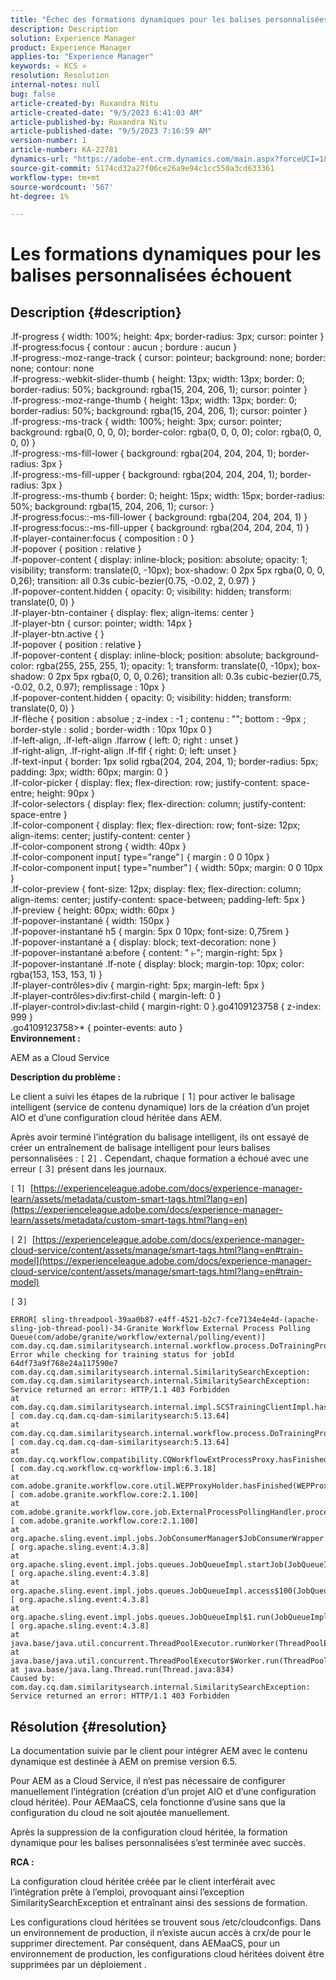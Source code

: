 ```yaml
---
title: "Échec des formations dynamiques pour les balises personnalisées"
description: Description
solution: Experience Manager
product: Experience Manager
applies-to: "Experience Manager"
keywords: « KCS »
resolution: Resolution
internal-notes: null
bug: false
article-created-by: Ruxandra Nitu
article-created-date: "9/5/2023 6:41:03 AM"
article-published-by: Ruxandra Nitu
article-published-date: "9/5/2023 7:16:59 AM"
version-number: 1
article-number: KA-22781
dynamics-url: "https://adobe-ent.crm.dynamics.com/main.aspx?forceUCI=1&pagetype=entityrecord&etn=knowledgearticle&id=f4a6bd2a-b74b-ee11-be6e-6045bd006239"
source-git-commit: 5174cd32a27f06ce26a9e94c1cc550a3cd633361
workflow-type: tm+mt
source-wordcount: '567'
ht-degree: 1%

---
```


# Les formations dynamiques pour les balises personnalisées échouent

## Description {#description}

.lf-progress { width: 100%; height: 4px; border-radius: 3px; cursor: pointer }<br>.lf-progress:focus { contour : aucun ; bordure : aucun }<br>.lf-progress:-moz-range-track { cursor: pointeur; background: none; border: none; contour: none<br>.lf-progress:-webkit-slider-thumb { height: 13px; width: 13px; border: 0; border-radius: 50%; background: rgba(15, 204, 206, 1); cursor: pointer }<br>.lf-progress:-moz-range-thumb { height: 13px; width: 13px; border: 0; border-radius: 50%; background: rgba(15, 204, 206, 1); cursor: pointer }<br>.lf-progress:-ms-track { width: 100%; height: 3px; cursor: pointer; background: rgba(0, 0, 0, 0); border-color: rgba(0, 0, 0, 0); color: rgba(0, 0, 0, 0) }<br>.lf-progress:-ms-fill-lower { background: rgba(204, 204, 204, 1); border-radius: 3px }<br>.lf-progress:-ms-fill-upper { background: rgba(204, 204, 204, 1); border-radius: 3px }<br>.lf-progress:-ms-thumb { border: 0; height: 15px; width: 15px; border-radius: 50%; background: rgba(15, 204, 206, 1); cursor: }<br>.lf-progress:focus::-ms-fill-lower { background: rgba(204, 204, 204, 1) }<br>.lf-progress:focus::-ms-fill-upper { background: rgba(204, 204, 204, 1) }<br>.lf-player-container:focus { composition : 0 }<br>.lf-popover { position : relative }<br>.lf-popover-content { display: inline-block; position: absolute; opacity: 1; visibility; transform: translate(0, -10px); box-shadow: 0 2px 5px rgba(0, 0, 0, 0,26); transition: all 0.3s cubic-bezier(0.75, -0.02, 2, 0.97) }<br>.lf-popover-content.hidden { opacity: 0; visibility: hidden; transform: translate(0, 0) }<br>.lf-player-btn-container { display: flex; align-items: center }<br>.lf-player-btn { cursor: pointer; width: 14px }<br>.lf-player-btn.active { }<br>.lf-popover { position : relative }<br>.lf-popover-content { display: inline-block; position: absolute; background-color: rgba(255, 255, 255, 1); opacity: 1; transform: translate(0, -10px); box-shadow: 0 2px 5px rgba(0, 0, 0, 0.26); transition all: 0.3s cubic-bezier(0.75, -0.02, 0.2, 0.97); remplissage : 10px }<br>.lf-popover-content.hidden { opacity: 0; visibility: hidden; transform: translate(0, 0) }<br>.lf-flèche { position : absolue ; z-index : -1 ; contenu : &quot;&quot;; bottom : -9px ; border-style : solid ; border-width : 10px 10px 0 }<br>.lf-left-align, .lf-left-align .lfarrow { left: 0; right : unset }<br>.lf-right-align, .lf-right-align .lf-flf { right: 0; left: unset }<br>.lf-text-input { border: 1px solid rgba(204, 204, 204, 1); border-radius: 5px; padding: 3px; width: 60px; margin: 0 }<br>.lf-color-picker { display: flex; flex-direction: row; justify-content: space-entre; height: 90px }<br>.lf-color-selectors { display: flex; flex-direction: column; justify-content: space-entre }<br>.lf-color-component { display: flex; flex-direction: row; font-size: 12px; align-items: center; justify-content: center }<br>.lf-color-component strong { width: 40px }<br>.lf-color-component input`[` type=&quot;range&quot;`]`  { margin : 0 0 10px }<br>.lf-color-component input`[` type=&quot;number&quot;`]`  { width: 50px; margin: 0 0 10px }<br>.lf-color-preview { font-size: 12px; display: flex; flex-direction: column; align-items: center; justify-content: space-between; padding-left: 5px }<br>.lf-preview { height: 60px; width: 60px }<br>.lf-popover-instantané { width: 150px }<br>.lf-popover-instantané h5 { margin: 5px 0 10px; font-size: 0,75rem }<br>.lf-popover-instantané a { display: block; text-decoration: none }<br>.lf-popover-instantané a:before { content: &quot; ⥼&quot;; margin-right: 5px }<br>.lf-popover-instantané .lf-note { display: block; margin-top: 10px; color: rgba(153, 153, 153, 1) }<br>.lf-player-contrôles>div { margin-right: 5px; margin-left: 5px }<br>.lf-player-contrôles>div:first-child { margin-left: 0 }<br>.lf-player-control>div:last-child { margin-right: 0 }.go4109123758 { z-index: 999 }<br>.go4109123758>\* { pointer-events: auto }<br>
<b>Environnement :</b>

AEM as a Cloud Service

<b>Description du problème :</b>

Le client a suivi les étapes de la rubrique `[` 1`]`  pour activer le balisage intelligent (service de contenu dynamique) lors de la création d’un projet AIO et d’une configuration cloud héritée dans AEM.

Après avoir terminé l’intégration du balisage intelligent, ils ont essayé de créer un entraînement de balisage intelligent pour leurs balises personnalisées : `[` 2`]` . Cependant, chaque formation a échoué avec une erreur `[` 3`]`  présent dans les journaux.



`[` 1`]`  [https://experienceleague.adobe.com/docs/experience-manager-learn/assets/metadata/custom-smart-tags.html?lang=en](https://experienceleague.adobe.com/docs/experience-manager-learn/assets/metadata/custom-smart-tags.html?lang=en)

`[` 2`]`  [https://experienceleague.adobe.com/docs/experience-manager-cloud-service/content/assets/manage/smart-tags.html?lang=en#train-model](https://experienceleague.adobe.com/docs/experience-manager-cloud-service/content/assets/manage/smart-tags.html?lang=en#train-model)

`[` 3`]`


```
ERROR[ sling-threadpool-39aa0b87-e4ff-4521-b2c7-fce7134e4e4d-(apache-sling-job-thread-pool)-34-Granite Workflow External Process Polling Queue(com/adobe/granite/workflow/external/polling/event)]  com.day.cq.dam.similaritysearch.internal.workflow.process.DoTrainingProcess Error while checking for training status for jobId 64df73a9f768e24a117590e7
com.day.cq.dam.similaritysearch.internal.SimilaritySearchException: com.day.cq.dam.similaritysearch.internal.SimilaritySearchException: Service returned an error: HTTP/1.1 403 Forbidden
at com.day.cq.dam.similaritysearch.internal.impl.SCSTrainingClientImpl.hasFinishedTraining(SCSTrainingClientImpl.java:203) [ com.day.cq.dam.cq-dam-similaritysearch:5.13.64] 
at com.day.cq.dam.similaritysearch.internal.workflow.process.DoTrainingProcess.hasFinished(DoTrainingProcess.java:95) [ com.day.cq.dam.cq-dam-similaritysearch:5.13.64] 
at com.day.cq.workflow.compatibility.CQWorkflowExtProcessProxy.hasFinished(CQWorkflowExtProcessProxy.java:82) [ com.day.cq.workflow.cq-workflow-impl:6.3.18] 
at com.adobe.granite.workflow.core.util.WEPProxyHolder.hasFinished(WEPProxyHolder.java:46) [ com.adobe.granite.workflow.core:2.1.100] 
at com.adobe.granite.workflow.core.job.ExternalProcessPollingHandler.process(ExternalProcessPollingHandler.java:119) [ com.adobe.granite.workflow.core:2.1.100] 
at org.apache.sling.event.impl.jobs.JobConsumerManager$JobConsumerWrapper.process(JobConsumerManager.java:502) [ org.apache.sling.event:4.3.8] 
at org.apache.sling.event.impl.jobs.queues.JobQueueImpl.startJob(JobQueueImpl.java:351) [ org.apache.sling.event:4.3.8] 
at org.apache.sling.event.impl.jobs.queues.JobQueueImpl.access$100(JobQueueImpl.java:60) [ org.apache.sling.event:4.3.8] 
at org.apache.sling.event.impl.jobs.queues.JobQueueImpl$1.run(JobQueueImpl.java:287) [ org.apache.sling.event:4.3.8] 
at java.base/java.util.concurrent.ThreadPoolExecutor.runWorker(ThreadPoolExecutor.java:1128)
at java.base/java.util.concurrent.ThreadPoolExecutor$Worker.run(ThreadPoolExecutor.java:628)
at java.base/java.lang.Thread.run(Thread.java:834)
Caused by: com.day.cq.dam.similaritysearch.internal.SimilaritySearchException: Service returned an error: HTTP/1.1 403 Forbidden
```



## Résolution {#resolution}


La documentation suivie par le client pour intégrer AEM avec le contenu dynamique est destinée à AEM on premise version 6.5.

Pour AEM as a Cloud Service, il n’est pas nécessaire de configurer manuellement l’intégration (création d’un projet AIO et d’une configuration cloud héritée). Pour AEMaaCS, cela fonctionne d’usine sans que la configuration du cloud ne soit ajoutée manuellement.

Après la suppression de la configuration cloud héritée, la formation dynamique pour les balises personnalisées s’est terminée avec succès.

<b>RCA :</b>

La configuration cloud héritée créée par le client interférait avec l’intégration prête à l’emploi, provoquant ainsi l’exception SimilaritySearchException et entraînant ainsi des sessions de formation.

Les configurations cloud héritées se trouvent sous /etc/cloudconfigs. Dans un environnement de production, il n’existe aucun accès à crx/de pour le supprimer directement. Par conséquent, dans AEMaaCS, pour un environnement de production, les configurations cloud héritées doivent être supprimées par un déploiement .
